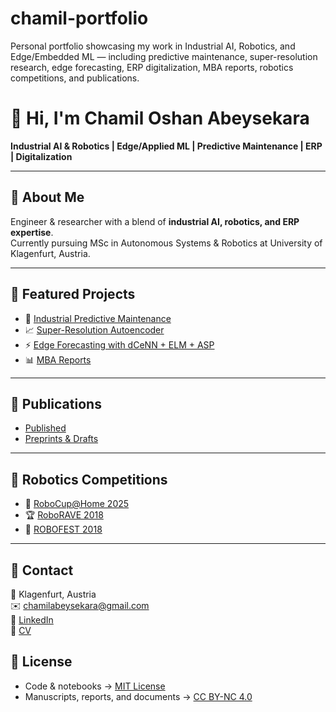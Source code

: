 # chamil-portfolio
Personal portfolio showcasing my work in Industrial AI, Robotics, and Edge/Embedded ML — including predictive maintenance, super-resolution research, edge forecasting, ERP digitalization, MBA reports, robotics competitions, and publications.

# 👋 Hi, I'm Chamil Oshan Abeysekara  
**Industrial AI & Robotics | Edge/Applied ML | Predictive Maintenance | ERP | Digitalization**

---

## 🔹 About Me
Engineer & researcher with a blend of **industrial AI, robotics, and ERP expertise**.  
Currently pursuing MSc in Autonomous Systems & Robotics at University of Klagenfurt, Austria.  

---

## 🔹 Featured Projects
- 🔧 [Industrial Predictive Maintenance](projects/predictive-maintenance.md)  
- 📈 [Super-Resolution Autoencoder](projects/super-resolution-autoencoder.md)  
- ⚡ [Edge Forecasting with dCeNN + ELM + ASP](projects/edge-forecasting-dcnn-elm-asp.md)  
- 📊 [MBA Reports](projects/mba-reports.md)  

---

## 🔹 Publications
- [Published](publications/published.md)  
- [Preprints & Drafts](publications/preprints.md)  

---

## 🔹 Robotics Competitions
- 🤖 [RoboCup@Home 2025](competitions/robocup2025.md)  
- 🏆 [RoboRAVE 2018](competitions/roborave2018.md)  
- 🚀 [ROBOFEST 2018](competitions/robofest2018.md)  

---

## 🔹 Contact
📍 Klagenfurt, Austria  
✉️ [chamilabeysekara@gmail.com](mailto:chamilabeysekara@gmail.com)  
🔗 [LinkedIn](https://linkedin.com/in/chamil-abeysekara-981951140)  
📄 [CV](docs/cv/Chamil_Abeysekara_CV.pdf)


## 📜 License
- Code & notebooks → [MIT License](LICENSE)  
- Manuscripts, reports, and documents → [CC BY-NC 4.0](LICENSE-DOCS.md)

